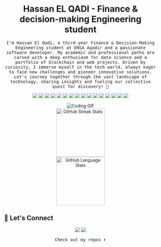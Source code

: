 <h1 align="center">
  <b>Hassan EL QADI - Finance & decision-making Engineering student</b>
</h1>

<p align="center"><samp>
I'm Hassan El Qadi, a third-year Finance & Decision-Making Engineering student at ENSA Agadir and a passionate software developer. My academic and professional paths are carved with a deep enthusiasm for data science and a portfolio of blockchain and web projects. Driven by curiosity, I immerse myself in the tech world, always eager to face new challenges and pioneer innovative solutions. Let's journey together through the vast landscape of technology, sharing insights and fueling our collective quest for discovery! 🚀
</samp></p>

<p align="center">
  <!-- Tech Badges -->
  <img src="https://img.shields.io/badge/HTML5-E34F26?style=for-the-badge&logo=html5&logoColor=white">
  <img src="https://img.shields.io/badge/CSS3-1572B6?style=for-the-badge&logo=css3&logoColor=white">
  <img src="https://img.shields.io/badge/Tailwind_CSS-38B2AC?style=for-the-badge&logo=tailwind-css&logoColor=white">
  <img src="https://img.shields.io/badge/JavaScript-323330?style=for-the-badge&logo=javascript&logoColor=F7DF1E">
  <img src="https://img.shields.io/badge/React-20232A?style=for-the-badge&logo=react&logoColor=61DAFB">
  <img src="https://img.shields.io/badge/next%20js-000000?style=for-the-badge&logo=nextdotjs&logoColor=white">
  <img src="https://img.shields.io/badge/Node.js-339933?style=for-the-badge&logo=nodedotjs&logoColor=white">
  <img src="https://img.shields.io/badge/Express.js-000000?style=for-the-badge&logo=express&logoColor=white">
  <img src="https://img.shields.io/badge/Sass-CC6699?style=for-the-badge&logo=sass&logoColor=white">
  
  <img src="https://img.shields.io/badge/MongoDB-4EA94B?style=for-the-badge&logo=mongodb&logoColor=white">
  <img src="https://img.shields.io/badge/MySQL-005C84?style=for-the-badge&logo=mysql&logoColor=white">
  
  <img src="https://img.shields.io/badge/C-00599C?style=for-the-badge&logo=c&logoColor=white">
  <img src="https://img.shields.io/badge/C%2B%2B-00599C?style=for-the-badge&logo=c%2B%2B&logoColor=white">
  <img src="https://img.shields.io/badge/GIT-E44C30?style=for-the-badge&logo=git&logoColor=white">
  <img src="https://img.shields.io/badge/Figma-F24E1E?style=for-the-badge&logo=figma&logoColor=white">
  
  <img src="https://img.shields.io/badge/npm-CB3837?style=for-the-badge&logo=npm&logoColor=white">
</p>

<div align="center">
  <img src="https://media.giphy.com/media/Q2T7BXRiDFPJcPoA7Z/giphy.gif" alt="Coding GIF">
</div>

<div align="center">
  <!-- GitHub Stats -->
  <img src="https://streak-stats.demolab.com?user=hassanelq&locale=en&mode=weekly&hide_border=false&border_radius=5&theme=dark" height="160" alt="GitHub Streak Stats"  /><br/>
  <img src="https://github-readme-stats.vercel.app/api/top-langs?username=hassanelq&locale=en&hide_title=false&layout=compact&card_width=320&langs_count=8&hide_border=false&theme=dark" height="160" alt="GitHub Language Stats"  />
</div>


<!-- Connect with me section -->
## 🤝 Let's Connect
<p align="center">
  <a href="https://linkedin.com/in/el-qadi"><img src="https://img.shields.io/badge/LinkedIn-0077B5?style=for-the-badge&logo=linkedin&logoColor=white"/></a>
  <a href="mailto:hassanelqadi3@gmail.com"><img src="https://img.shields.io/badge/Email-D14836?style=for-the-badge&logo=gmail&logoColor=white"/></a>
</p>

<p align="center"><samp>
Check out my repos ⬇️  
</samp></p>
